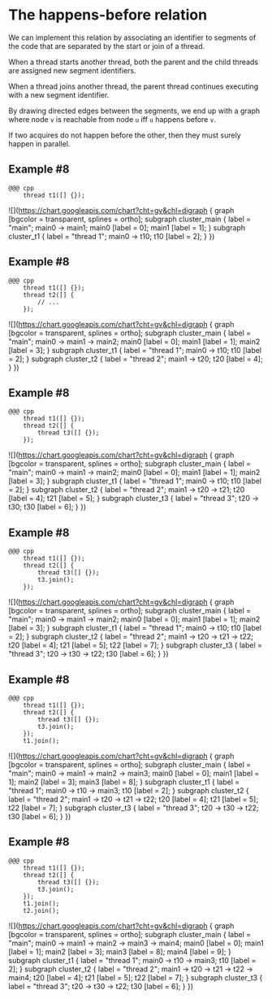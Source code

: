 <!SLIDE>
# The happens-before relation


<!SLIDE>
We can implement this relation by associating an identifier to segments of the
code that are separated by the start or join of a thread.


<!SLIDE>
When a thread starts another thread, both the parent and the child threads are
assigned new segment identifiers.


<!SLIDE>
When a thread joins another thread, the parent thread continues executing with
a new segment identifier.


<!SLIDE>
By drawing directed edges between the segments, we end up with a graph where
node `v` is reachable from node `u` iff `u` happens before `v`.


<!SLIDE>
If two acquires do not happen before the other, then they must surely happen
in parallel.


<!SLIDE graph_example segmentation_graph>
## Example \#8

    @@@ cpp
        thread t1([] {});
![](https://chart.googleapis.com/chart?cht=gv&chl=digraph {
    graph [bgcolor = transparent, splines = ortho];
    subgraph cluster_main {
        label = "main";
        main0 -> main1;
        main0 [label = 0];
        main1 [label = 1];
    }
    subgraph cluster_t1 {
        label = "thread 1";
        main0 -> t10;
        t10 [label = 2];
    }
})


<!SLIDE graph_example segmentation_graph>
## Example \#8

    @@@ cpp
        thread t1([] {});
        thread t2([] {
            // ...
        });
![](https://chart.googleapis.com/chart?cht=gv&chl=digraph {
    graph [bgcolor = transparent, splines = ortho];
    subgraph cluster_main {
        label = "main";
        main0 -> main1 -> main2;
        main0 [label = 0];
        main1 [label = 1];
        main2 [label = 3];
    }
    subgraph cluster_t1 {
        label = "thread 1";
        main0 -> t10;
        t10 [label = 2];
    }
    subgraph cluster_t2 {
        label = "thread 2";
        main1 -> t20;
        t20 [label = 4];
    }
})


<!SLIDE graph_example source_code_230P segmentation_graph>
## Example \#8

    @@@ cpp
        thread t1([] {});
        thread t2([] {
            thread t3([] {});
        });
![](https://chart.googleapis.com/chart?cht=gv&chl=digraph {
    graph [bgcolor = transparent, splines = ortho];
    subgraph cluster_main {
        label = "main";
        main0 -> main1 -> main2;
        main0 [label = 0];
        main1 [label = 1];
        main2 [label = 3];
    }
    subgraph cluster_t1 {
        label = "thread 1";
        main0 -> t10;
        t10 [label = 2];
    }
    subgraph cluster_t2 {
        label = "thread 2";
        main1 -> t20 -> t21;
        t20 [label = 4];
        t21 [label = 5];
    }
    subgraph cluster_t3 {
        label = "thread 3";
        t20 -> t30;
        t30 [label = 6];
    }
})


<!SLIDE graph_example source_code_230P segmentation_graph>
## Example \#8

    @@@ cpp
        thread t1([] {});
        thread t2([] {
            thread t3([] {});
            t3.join();
        });
![](https://chart.googleapis.com/chart?cht=gv&chl=digraph {
    graph [bgcolor = transparent, splines = ortho];
    subgraph cluster_main {
        label = "main";
        main0 -> main1 -> main2;
        main0 [label = 0];
        main1 [label = 1];
        main2 [label = 3];
    }
    subgraph cluster_t1 {
        label = "thread 1";
        main0 -> t10;
        t10 [label = 2];
    }
    subgraph cluster_t2 {
        label = "thread 2";
        main1 -> t20 -> t21 -> t22;
        t20 [label = 4];
        t21 [label = 5];
        t22 [label = 7];
    }
    subgraph cluster_t3 {
        label = "thread 3";
        t20 -> t30 -> t22;
        t30 [label = 6];
    }
})


<!SLIDE graph_example source_code_230P segmentation_graph>
## Example \#8

    @@@ cpp
        thread t1([] {});
        thread t2([] {
            thread t3([] {});
            t3.join();
        });
        t1.join();
![](https://chart.googleapis.com/chart?cht=gv&chl=digraph {
    graph [bgcolor = transparent, splines = ortho];
    subgraph cluster_main {
        label = "main";
        main0 -> main1 -> main2 -> main3;
        main0 [label = 0];
        main1 [label = 1];
        main2 [label = 3];
        main3 [label = 8];
    }
    subgraph cluster_t1 {
        label = "thread 1";
        main0 -> t10 -> main3;
        t10 [label = 2];
    }
    subgraph cluster_t2 {
        label = "thread 2";
        main1 -> t20 -> t21 -> t22;
        t20 [label = 4];
        t21 [label = 5];
        t22 [label = 7];
    }
    subgraph cluster_t3 {
        label = "thread 3";
        t20 -> t30 -> t22;
        t30 [label = 6];
    }
})


<!SLIDE graph_example source_code_230P segmentation_graph>
## Example \#8

    @@@ cpp
        thread t1([] {});
        thread t2([] {
            thread t3([] {});
            t3.join();
        });
        t1.join();
        t2.join();
![](https://chart.googleapis.com/chart?cht=gv&chl=digraph {
    graph [bgcolor = transparent, splines = ortho];
    subgraph cluster_main {
        label = "main";
        main0 -> main1 -> main2 -> main3 -> main4;
        main0 [label = 0];
        main1 [label = 1];
        main2 [label = 3];
        main3 [label = 8];
        main4 [label = 9];
    }
    subgraph cluster_t1 {
        label = "thread 1";
        main0 -> t10 -> main3;
        t10 [label = 2];
    }
    subgraph cluster_t2 {
        label = "thread 2";
        main1 -> t20 -> t21 -> t22 -> main4;
        t20 [label = 4];
        t21 [label = 5];
        t22 [label = 7];
    }
    subgraph cluster_t3 {
        label = "thread 3";
        t20 -> t30 -> t22;
        t30 [label = 6];
    }
})
